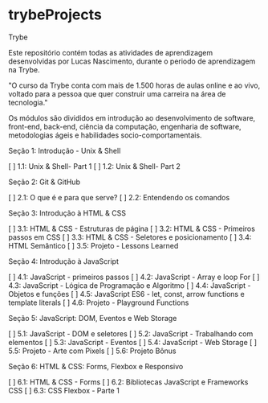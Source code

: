 # trybeProjects
Trybe

Este repositório contém todas as atividades de aprendizagem desenvolvidas por Lucas Nascimento, durante o periodo de aprendizagem na Trybe.

"O curso da Trybe conta com mais de 1.500 horas de aulas online e ao vivo, voltado para a pessoa que quer construir uma carreira na área de tecnologia."

Os módulos são divididos em introdução ao desenvolvimento de software, front-end, back-end, ciência da computação, engenharia de software, metodologias ágeis e habilidades socio-comportamentais.

Seção 1: Introdução - Unix & Shell

[ ] 1.1: Unix & Shell- Part 1
[ ] 1.2: Unix & Shell- Part 2

Seção 2: Git & GitHub

[ ] 2.1: O que é e para que serve?
[ ] 2.2: Entendendo os comandos

Seção 3: Introdução à HTML & CSS

[ ] 3.1: HTML & CSS - Estruturas de página
[ ] 3.2: HTML & CSS - Primeiros passos em CSS
[ ] 3.3: HTML & CSS - Seletores e posicionamento
[ ] 3.4: HTML Semântico
[ ] 3.5: Projeto - Lessons Learned

Seção 4: Introdução à JavaScript

[ ] 4.1: JavaScript - primeiros passos
[ ] 4.2: JavaScript - Array e loop For
[ ] 4.3: JavaScript - Lógica de Programação e Algoritmo
[ ] 4.4: JavaScript - Objetos e funções
[ ] 4.5: JavaScript ES6 - let, const, arrow functions e template literals
[ ] 4.6: Projeto - Playground Functions

Seção 5: JavaScript: DOM, Eventos e Web Storage

[ ] 5.1: JavaScript - DOM e seletores
[ ] 5.2: JavaScript - Trabalhando com elementos
[ ] 5.3: JavaScript - Eventos
[ ] 5.4: JavaScript - Web Storage
[ ] 5.5: Projeto - Arte com Pixels
[ ] 5.6: Projeto Bônus

Seção 6: HTML & CSS: Forms, Flexbox e Responsivo

[ ] 6.1: HTML & CSS - Forms
[ ] 6.2: Bibliotecas JavaScript e Frameworks CSS
[ ] 6.3: CSS Flexbox - Parte 1
